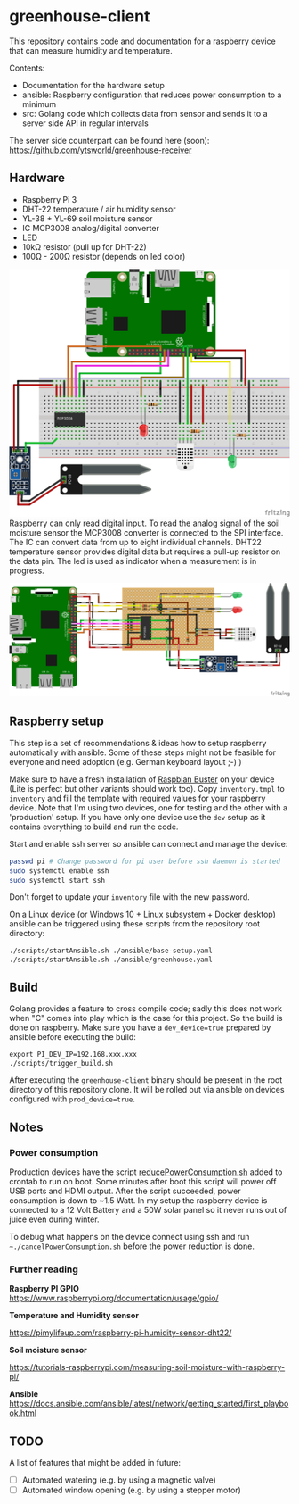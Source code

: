 # greenhouse-client
This repository contains code and documentation for a raspberry device that can measure humidity and temperature.

Contents:
 - Documentation for the hardware setup
 - ansible: Raspberry configuration that reduces power consumption to a minimum
 - src: Golang code which collects data from sensor and sends it to a server side API in regular intervals

The server side counterpart can be found here (soon):
https://github.com/ytsworld/greenhouse-receiver

## Hardware
- Raspberry Pi 3 
- DHT-22 temperature / air humidity sensor
- YL-38 + YL-69 soil moisture sensor
- IC MCP3008 analog/digital converter
- LED
- 10kΩ resistor (pull up for DHT-22)
- 100Ω - 200Ω resistor (depends on led color)

![Breadboard diagram](doc/rpi_DHT22_soil_moisture_breadboard.png "Breadboard diagram")
Raspberry can only read digital input.
To read the analog signal of the soil moisture sensor the MCP3008 converter is connected to the SPI interface.
The IC can convert data from up to eight individual channels.
DHT22 temperature sensor provides digital data but requires a pull-up resistor on the data pin.
The led is used as indicator when a measurement is in progress.

![Perfboard diagram](doc/rpi_DHT22_soil_moisture_perfboard.png "Perfboard diagram")

## Raspberry setup
This step is a set of recommendations & ideas how to setup raspberry automatically with ansible.
Some of these steps might not be feasible for everyone and need adoption (e.g. German keyboard layout ;-) )

Make sure to have a fresh installation of [Raspbian Buster](https://www.raspberrypi.org/downloads/raspbian/) on your device (Lite is perfect but other variants should work too).
Copy `inventory.tmpl` to `inventory` and fill the template with required values for your raspberry device.
Note that I'm using two devices, one for testing and the other with a 'production' setup.
If you have only one device use the `dev` setup as it contains everything to build and run the code.

Start and enable ssh server so ansible can connect and manage the device:
```sh
passwd pi # Change password for pi user before ssh daemon is started
sudo systemctl enable ssh
sudo systemctl start ssh
```
Don't forget to update your `inventory` file with the new password.

On a Linux device (or Windows 10 + Linux subsystem + Docker desktop) ansible can be triggered using these scripts from the repository root directory:
```
./scripts/startAnsible.sh ./ansible/base-setup.yaml
./scripts/startAnsible.sh ./ansible/greenhouse.yaml
```

## Build 
Golang provides a feature to cross compile code; sadly this does not work when "C" comes into play which is the case for this project.
So the build is done on raspberry. Make sure you have a `dev_device=true` prepared by ansible before executing the build:
```
export PI_DEV_IP=192.168.xxx.xxx
./scripts/trigger_build.sh
```
After executing the `greenhouse-client` binary should be present in the root directory of this repository clone.
It will be rolled out via ansible on devices configured with `prod_device=true`.

## Notes

### Power consumption
Production devices have the script [reducePowerConsumption.sh](ansible/resources/greenhouse/home/pi/reducePowerConsumption.sh) added to crontab to run on boot.
Some minutes after boot this script will power off USB ports and HDMI output.
After the script succeeded, power consumption is down to ~1.5 Watt.
In my setup the raspberry device is connected to a 12 Volt Battery and a 50W solar panel so it never runs out of juice even during winter.

To debug what happens on the device connect using ssh and run `~./cancelPowerConsumption.sh` before the power reduction is done.

### Further reading

__Raspberry PI GPIO__
https://www.raspberrypi.org/documentation/usage/gpio/

__Temperature and Humidity sensor__

https://pimylifeup.com/raspberry-pi-humidity-sensor-dht22/

__Soil moisture sensor__

https://tutorials-raspberrypi.com/measuring-soil-moisture-with-raspberry-pi/

__Ansible__
https://docs.ansible.com/ansible/latest/network/getting_started/first_playbook.html


## TODO

A list of features that might be added in future:
- [ ] Automated watering (e.g. by using a magnetic valve)
- [ ] Automated window opening (e.g. by using a stepper motor)
